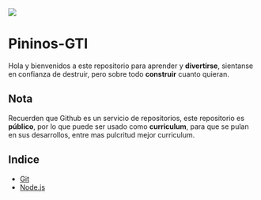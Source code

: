 <img src="https://cdn.pixabay.com/photo/2017/03/31/17/39/avatar-2191918_960_720.png"/>

# Pininos-GTI

Hola y bienvenidos a este repositorio para aprender y **divertirse**, sientanse en confianza de destruir, pero sobre todo **construir** cuanto quieran.

## Nota

Recuerden que Github es un servicio de repositorios, este repositorio es **público**, por lo que puede ser usado como **curriculum**, para que se pulan en sus desarrollos, entre mas pulcritud mejor curriculum.

## Indice

- [Git](https://github.com/Lli-li/Pininos-GTI/tree/master/Versionamiento)
- [Node.js](https://github.com/Lli-li/Pininos-GTI/tree/master/NodeJS)
